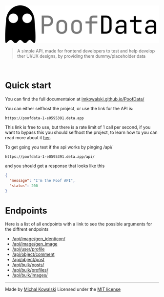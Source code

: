 ![img](./docs/img/PoofData.png)

> A simple API, made for frontend developers to test and help develop ther UI/UX designs, by providing them dummy/placeholder data
<br>

# Quick start
You can find the full documentaion at [imkowalski.github.io/PoofData/](https://imkowalski.github.io/PoofData/)

You can either selfhost the project, or use the link for the API is:
````
https://poofdata-1-e0595391.deta.app
````  
This link is free to use, but there is a rate limit of 1 call per second, if you want to bypass this you should selfhost the project, to learn how to you can read more about it [her](./selfhost.md).

To get going you test if the api works by pinging /api/
````
https://poofdata-1-e0595391.deta.app/api/
```` 
and you should get a response that looks like this
````json
{
  "message": "I'm the Poof API",
  "status": 200
}
````
# Endpoints
Here is a list of all endpoints with a link to see the possible arguments for the diffrent endpoints
- [/api/image/gen_identicon/]()
- [/api/image/gen_image]()
- [/api/user/profile](https://imkowalski.github.io/PoofData/Personal#apiuserprofile)
- [/api/object/comment](https://imkowalski.github.io/PoofData/Object#apiobjectcomment)
- [/api/object/post](https://imkowalski.github.io/PoofData/Object#apiobjectpost)
- [/api/bulk/posts/]()
- [/api/bulk/profiles/]()
- [/api/bulk/images/]()


_____
Made by [Michal Kowalski](https://github.com/imkowalski)
Licensed under the [MIT license](https://opensource.org/license/mit/)

